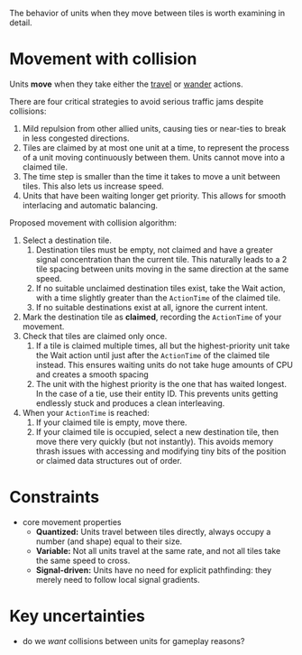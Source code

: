 The behavior of units when they move between tiles is worth examining in detail.

# Movement with collision

Units **move** when they take either the [travel](decisions.md?id=travel) or [wander](decisions.md?id=wander) actions.

There are four critical strategies to avoid serious traffic jams despite collisions:

1. Mild repulsion from other allied units, causing ties or near-ties to break in less congested directions.
2. Tiles are claimed by at most one unit at a time, to represent the process of a unit moving continuously between them. Units cannot move into a claimed tile.
3. The time step is smaller than the time it takes to move a unit between tiles. This also lets us increase speed.
4. Units that have been waiting longer get priority. This allows for smooth interlacing and automatic balancing.

Proposed movement with collision algorithm:

1. Select a destination tile.
   1. Destination tiles must be empty, not claimed and have a greater signal concentration than the current tile. This naturally leads to a 2 tile spacing between units moving in the same direction at the same speed.
   2. If no suitable unclaimed destination tiles exist, take the Wait action, with a time slightly greater than the `ActionTime` of the claimed tile.
   3. If no suitable destinations exist at all, ignore the current intent.
2. Mark the destination tile as **claimed**, recording the `ActionTime` of your movement.
3. Check that tiles are claimed only once.
   1. If a tile is claimed multiple times, all but the highest-priority unit take the Wait action until just after the `ActionTime` of the claimed tile instead. This ensures waiting units do not take huge amounts of CPU and creates a smooth spacing
   2. The unit with the highest priority is the one that has waited longest. In the case of a tie, use their entity ID. This prevents units getting endlessly stuck and produces a clean interleaving.
4. When your `ActionTime` is reached:
   1. If your claimed tile is empty, move there.
   2. If your claimed tile is occupied, select a new destination tile, then move there very quickly (but not instantly). This avoids memory thrash issues with accessing and modifying tiny bits of the position or claimed data structures out of order.

# Constraints

- core movement properties
  - **Quantized:** Units travel between tiles directly, always occupy a number (and shape) equal to their size.
  - **Variable:** Not all units travel at the same rate, and not all tiles take the same speed to cross.
  - **Signal-driven:** Units have no need for explicit pathfinding: they merely need to follow local signal gradients.

# Key uncertainties

- do we _want_ collisions between units for gameplay reasons?
